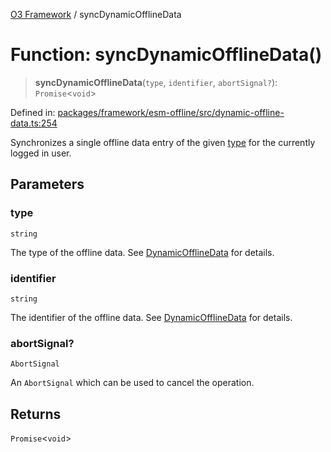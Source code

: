 [O3 Framework](../API.md) / syncDynamicOfflineData

# Function: syncDynamicOfflineData()

> **syncDynamicOfflineData**(`type`, `identifier`, `abortSignal?`): `Promise`\<`void`\>

Defined in: [packages/framework/esm-offline/src/dynamic-offline-data.ts:254](https://github.com/openmrs/openmrs-esm-core/blob/85cde3ce59cd3d29230c98040a3f53525e808725/packages/framework/esm-offline/src/dynamic-offline-data.ts#L254)

Synchronizes a single offline data entry of the given [type](#syncdynamicofflinedata) for the currently logged in user.

## Parameters

### type

`string`

The type of the offline data. See [DynamicOfflineData](../interfaces/DynamicOfflineData.md) for details.

### identifier

`string`

The identifier of the offline data. See [DynamicOfflineData](../interfaces/DynamicOfflineData.md) for details.

### abortSignal?

`AbortSignal`

An `AbortSignal` which can be used to cancel the operation.

## Returns

`Promise`\<`void`\>
